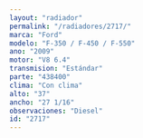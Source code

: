 ```yaml
---
layout: "radiador"
permalink: "/radiadores/2717/"
marca: "Ford"
modelo: "F-350 / F-450 / F-550"
ano: "2009"
motor: "V8 6.4"
transmision: "Estándar"
parte: "438400"
clima: "Con clima"
alto: "37"
ancho: "27 1/16"
observaciones: "Diesel"
id: "2717"
---
```


